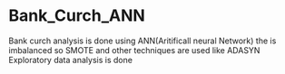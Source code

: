 # Bank_Curch_ANN
Bank curch analysis is done using ANN(Aritificall neural Network) 
the is imbalanced so SMOTE and other techniques are used like ADASYN
Exploratory data analysis is done
